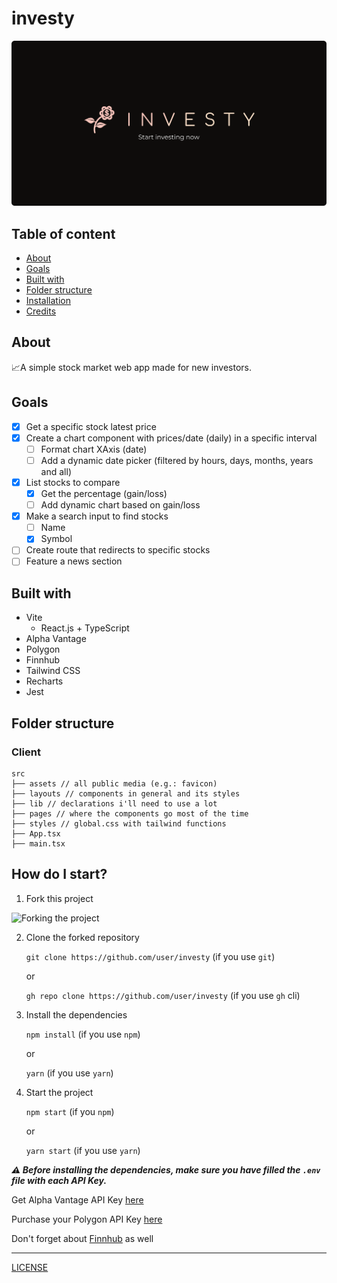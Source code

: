 # investy

![Investy - Start investing now](./Cover.png)

## Table of content

- [About](#about)
- [Goals](#goals)
- [Built with](#built-with)
- [Folder structure](#folder-structure)
- [Installation](#how-do-i-start)
- [Credits](#credits)

## About

📈A simple stock market web app made for new investors.

## Goals

- [x] Get a specific stock latest price
- [x] Create a chart component with prices/date (daily) in a specific interval
  - [ ] Format chart XAxis (date)
  - [ ] Add a dynamic date picker (filtered by hours, days, months, years and all)
- [x] List stocks to compare
  - [x] Get the percentage (gain/loss)
  - [ ] Add dynamic chart based on gain/loss
- [X] Make a search input to find stocks
  - [ ] Name
  - [X] Symbol
- [ ] Create route that redirects to specific stocks
- [ ] Feature a news section

## Built with

- Vite
  - React.js + TypeScript
- Alpha Vantage
- Polygon
- Finnhub
- Tailwind CSS
- Recharts
- Jest

## Folder structure

### Client

```
src
├── assets // all public media (e.g.: favicon)
├── layouts // components in general and its styles
├── lib // declarations i'll need to use a lot
├── pages // where the components go most of the time
├── styles // global.css with tailwind functions
├── App.tsx
├── main.tsx
```

## How do I start?

1. Fork this project

![Forking the project](https://camo.githubusercontent.com/6f03010c651d060f8b7cfc17da7098c1757c4ead/68747470733a2f2f6669727374636f6e747269627574696f6e732e6769746875622e696f2f6173736574732f526561646d652f666f726b2e706e67)

2. Clone the forked repository

   `git clone https://github.com/user/investy` (if you use `git`)

   or

   `gh repo clone https://github.com/user/investy` (if you use `gh` cli)

3. Install the dependencies

   `npm install` (if you use `npm`)

   or

   `yarn` (if you use `yarn`)

4. Start the project

   `npm start` (if you `npm`)

   or

   `yarn start` (if you use `yarn`)

**_⚠️ Before installing the dependencies, make sure you have filled the `.env` file with each API Key._**

Get Alpha Vantage API Key [here](https://www.alphavantage.co/support/#api-key)

Purchase your Polygon API Key [here](https://polygon.io/dashboard/signup)

Don't forget about [Finnhub](https://finnhub.io/register) as well

---

[LICENSE](./LICENSE)
